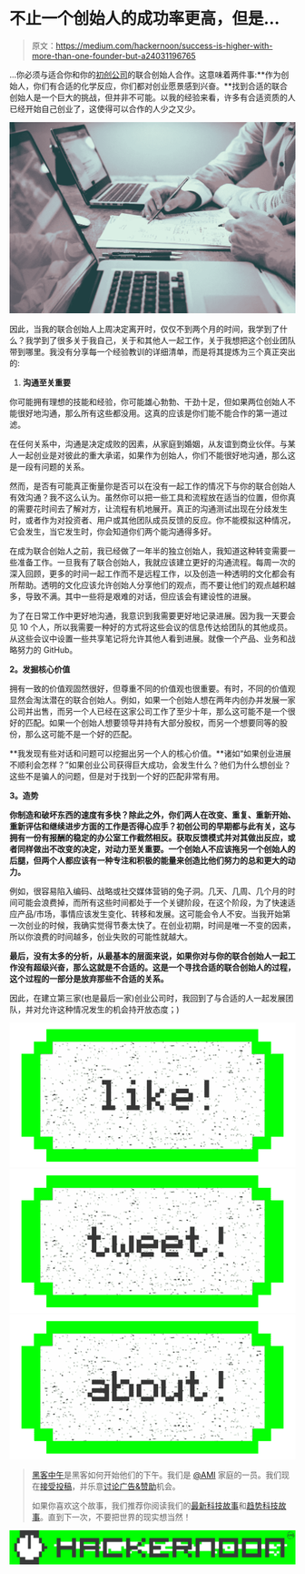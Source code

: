 # 不止一个创始人的成功率更高，但是…

> 原文：<https://medium.com/hackernoon/success-is-higher-with-more-than-one-founder-but-a24031196765>

…你必须与适合你和你的[初创公司](https://hackernoon.com/tagged/startup)的联合创始人合作。这意味着两件事:**作为创始人，你们有合适的化学反应，你们都对创业愿景感到兴奋。**找到合适的联合创始人是一个巨大的挑战，但并非不可能。以我的经验来看，许多有合适资质的人已经开始自己创业了，这使得可以合作的人少之又少。

![](img/cd001957b3c20bbfbb8b6bc39eb78e1c.png)

因此，当我的联合创始人上周决定离开时，仅仅不到两个月的时间，我学到了什么？我学到了很多关于我自己，关于和其他人一起工作，关于我想把这个创业团队带到哪里。我没有分享每一个经验教训的详细清单，而是将其提炼为三个真正突出的:

1.  **沟通至关重要**

你可能拥有理想的技能和经验，你可能雄心勃勃、干劲十足，但如果两位创始人不能很好地沟通，那么所有这些都没用。这真的应该是你们能不能合作的第一道过滤。

在任何关系中，沟通是决定成败的因素，从家庭到婚姻，从友谊到商业伙伴。与某人一起创业是对彼此的重大承诺，如果作为创始人，你们不能很好地沟通，那么这是一段有问题的关系。

然而，是否有可能真正衡量你是否可以在没有一起工作的情况下与你的联合创始人有效沟通？我不这么认为。虽然你可以把一些工具和流程放在适当的位置，但你真的需要花时间去了解对方，让流程有机地展开。真正的沟通测试出现在分歧发生时，或者作为对投资者、用户或其他团队成员反馈的反应。你不能模拟这种情况，它会发生，当它发生时，你会知道你们两个能沟通得多好。

在成为联合创始人之前，我已经做了一年半的独立创始人，我知道这种转变需要一些准备工作。一旦我有了联合创始人，我就应该建立更好的沟通流程。每周一次的深入回顾，更多的时间一起工作而不是远程工作，以及创造一种透明的文化都会有所帮助。透明的文化应该允许创始人分享他们的观点，而不要让他们的观点越积越多，导致不满。其中一些将是艰难的对话，但应该会有建设性的进展。

为了在日常工作中更好地沟通，我意识到我需要更好地记录进展。因为我一天要会见 10 个人，所以我需要一种好的方式将这些会议的信息传达给团队的其他成员。从这些会议中设置一些共享笔记将允许其他人看到进展。就像一个产品、业务和战略努力的 GitHub。

**2。发掘核心价值**

拥有一致的价值观固然很好，但尊重不同的价值观也很重要。有时，不同的价值观显然会淘汰潜在的联合创始人。例如，如果一个创始人想在两年内创办并发展一家公司并出售，而另一个人已经在这家公司工作了至少十年，那么这可能不是一个很好的匹配。如果一个创始人想要领导并持有大部分股权，而另一个想要同等的股份，那么这可能不是一个好的匹配。

**我发现有些对话和问题可以挖掘出另一个人的核心价值。**诸如“如果创业进展不顺利会怎样？”如果创业公司获得巨大成功，会发生什么？他们为什么想创业？这些不是骗人的问题，但是对于找到一个好的匹配非常有用。

**3。造势**

**你制造和破坏东西的速度有多快？除此之外，你们两人在改变、重复、重新开始、重新评估和继续进步方面的工作是否得心应手？初创公司的早期都与此有关，这与拥有一份有报酬的稳定的办公室工作截然相反。获取反馈模式并对其做出反应，或者同样做出不改变的决定，对动力至关重要。一个创始人不应该拖另一个创始人的后腿，但两个人都应该有一种专注和积极的能量来创造比他们努力的总和更大的动力。**

例如，很容易陷入编码、战略或社交媒体营销的兔子洞。几天、几周、几个月的时间可能会浪费掉，而所有这些时间都处于一个关键阶段，在这个阶段，为了快速适应产品/市场，事情应该发生变化、转移和发展。这可能会令人不安。当我开始第一次创业的时候，我确实觉得节奏太快了。在创业初期，时间是唯一不变的因素，所以你浪费的时间越多，创业失败的可能性就越大。

**最后，没有太多的分析，从最基本的层面来说，如果你对与你的联合创始人一起工作没有超级兴奋，那么这就是不合适的。这是一个寻找合适的联合创始人的过程，这个过程的一部分是放弃那些不合适的关系。**

因此，在建立第三家(也是最后一家)创业公司时，我回到了与合适的人一起发展团队，并对允许这种情况发生的机会持开放态度；)

[![](img/50ef4044ecd4e250b5d50f368b775d38.png)](http://bit.ly/HackernoonFB)[![](img/979d9a46439d5aebbdcdca574e21dc81.png)](https://goo.gl/k7XYbx)[![](img/2930ba6bd2c12218fdbbf7e02c8746ff.png)](https://goo.gl/4ofytp)

> [黑客中午](http://bit.ly/Hackernoon)是黑客如何开始他们的下午。我们是 [@AMI](http://bit.ly/atAMIatAMI) 家庭的一员。我们现在[接受投稿](http://bit.ly/hackernoonsubmission)，并乐意[讨论广告&赞助](mailto:partners@amipublications.com)机会。
> 
> 如果你喜欢这个故事，我们推荐你阅读我们的[最新科技故事](http://bit.ly/hackernoonlatestt)和[趋势科技故事](https://hackernoon.com/trending)。直到下一次，不要把世界的现实想当然！

![](img/be0ca55ba73a573dce11effb2ee80d56.png)